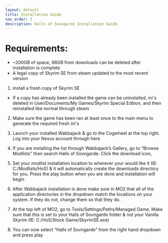 ```yaml
---
layout: default
title: Installation Guide
nav_order: 2
description: Halls of Sovngarde Installation Guide
---
```


# **Requirements:**

- ~200GB of space, 98GB from downloads can be deleted after installation is complete 
- A legal copy of Skyrim SE from steam updated to the most recent version

1) Install a fresh copy of Skyrim SE

- If a copy has already been installed the game can be uninstalled, ini's deleted in User/Documents/My Games/Skyrim Special Edition, and then reinstalled like normal through steam

2) Make sure the game has been ran at least once to the main menu to generate the required fresh ini's

3) Launch your installed Wabbajack & go to the Cogwheel at the top right. Log into your Nexus account through here

4) If you are installing the list through Wabbajack’s Gallery, go to “Browse Modlists” then search Halls of Sovngarde. Click the download icon,

5) Set your modlist installation location to wherever your would like it (IE: C:/Modlists/HoS) & it will automatically create the downloads directory for you. Press the play button when you are done and installation will begin

6) After Wabbajack installation is done make sure in MO2 that all of the application directories in the dropdown match the locations on your system. If they do not, change them so that they do.

7) At the top left of MO2, go to Tools/Settings/Paths/Managed Game. Make sure that this is set to your Halls of Sovngarde folder & not your Vanilla Skyrim (IE: C:/HoS/Stock Game/SkyrimSE.exe)

8) You can now select “Halls of Sovngarde” from the right hand dropdown and press play

